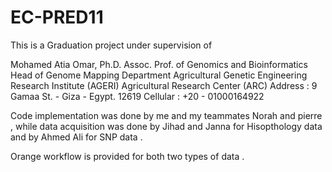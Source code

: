 # EC-PRED11

This is a Graduation project under supervision of 

Mohamed Atia Omar, Ph.D.
Assoc. Prof. of Genomics and Bioinformatics
Head of Genome Mapping Department 
Agricultural Genetic Engineering Research Institute (AGERI)
Agricultural Research Center (ARC)
Address :  9 Gamaa St. - Giza - Egypt. 12619
Cellular : +20 - 01000164922

Code implementation was done by me and my teammates Norah and pierre  , while data acquisition was done by Jihad and Janna for Hisopthology data and by 
Ahmed Ali for SNP data  . 


Orange workflow is provided for both two types of data  . 
